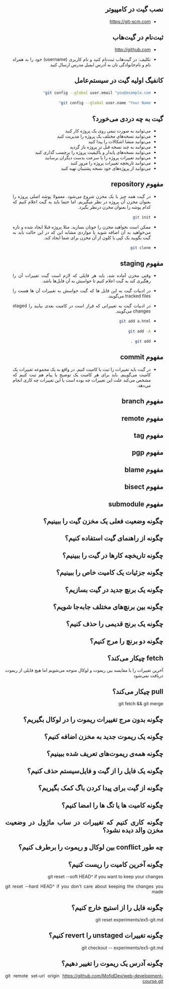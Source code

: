 <div dir="rtl" style="text-align:justify;">

## نصب گیت در کامپیوتر

- https://git-scm.com

## ثبت‌نام در گیت‌هاب

- http://github.com

- تکلیف: در گیت‌هاب ثبت‌نام کنید و نام کاربری (username) خود را به همراه نام و نام‌خانوادگی تان به آدرس ایمیل مدرس ارسال کنید

## کانفیگ اولیه گیت در سیستم‌عامل

- ```bash
  git config --global user.email "you@example.com"
  ```
- ```bash
  git config --global user.name "Your Name"
  ```

## گیت به چه دردی می‌خورد؟

- می‌توانید به صورت تیمی روی یک پروژه کار کنید
- می‌توانید نسخه‌های مختلف یک پروژه را مدیریت کنید
- می‌توانید منشا اشکالات را پیدا کنید
- می‌توانید به چند نسخه قبل تر پروژه باز گردید
- می‌توانید نسخه‌های پایدار و باکیفیت پروژه را برچسب گذاری کنید
- می‌توانید تغییرات پروژه را با سرعت بدست دیگران برسانید
- می‌توانید تاریخچه تغییرات پروژه را مرور کنید
- می‌توانید از پروژه‌های خود نسخه پشتیبان تهیه کنید

## مفهوم repository

- در گیت همه چیز با یک مخزن شروع می‌شود. معمولا پوشه اصلی پروژه را بعنوان مخزن آن پروژه در نظر میگیریم. اما حتما باید به گیت اعلام کنیم که کدام پوشه را بعنوان مخزن درنظر بگیرد.

- ```bash
  git init
  ```
- ممکن است نخواهید مخزن را خوتان بسازید. مثلا پروژه قبلا ایجاد شده و تازه می‌‌خواهید به آن اضافه شوید یا مواردی مشابه این که در این حالت باید به گیت بگویید یک کپی یا کلون از آن مخزن برای شما ایجاد کند.

- ```bash
  git clone
  ```

## مفهوم staging

- وقتی مخزن آماده شد، باید هر فایلی که لازم است گیت تغییرات آن را رهگیری کند به گیت اعلام کنیم تا حواسش به آن فایل‌ها باشد.

- در ادبیات گیت به این فایل ها که گیت حواسش به تغییرات آن ها هست را tracked files می‌گویند.

- در ادبیات گیت به تغییراتی که قرار است در کامیت بعدی بیایند را staged changes می‌گویند.

- ```bash
  git add a.html
  ```

- ```bash
  git add -A
  ```

- ```bash
  git add .
  ```

## مفهوم commit

- در گیت باید تغییرات را ثبت یا کامیت کنیم. در واقع به یک مجموعه تغییرات یک کامیت می‌گوییم. باید برای هر کامیت یک توضیح یا پیام هم ثبت کنیم که مشخص می‌کند علت این تغییرات چه بوده است یا این تغییرات چه کاری انجام می‌دهد.

## مفهوم branch

## مفهوم remote

## مفهوم tag

## مفهوم pgp

## مفهوم blame

## مفهوم bisect

## مفهوم submodule

## چگونه وضعیت فعلی یک مخزن گیت را ببینیم؟

## چگونه از راهنمای گیت استفاده کنیم؟

## چگونه تاریخچه کارها در گیت را ببینیم؟

## چگونه جزئیات یک کامیت خاص را ببینیم؟

## چگونه یک برنچ جدید در گیت بسازیم؟

## چگونه بین برنچ‌های مختلف جا‌به‌جا شویم؟

## چگونه یک برنج قدیمی را حذف کنیم؟

## چگونه دو برنچ را مرج کنیم؟

## fetch چیکار می‌کند؟

آخرین تغییرات را با مقایسه بین ریموت و لوکال متوجه می‌شویم اما هیچ فایلی از ریموت دریافت نمی‌شود

## pull چیکار می‌کند؟

git fetch && git merge

## چگونه بدون مرج تغییرات ریموت را در لوکال بگیریم؟

## چگونه یک ریموت جدید به مخزن اضافه کنیم؟

## چگونه همه‌ی ریموت‌های تعریف شده ببینیم؟

## چگونه یک فایل را از گیت و فایل‌سیستم حذف کنیم؟

## چگونه از گیت برای پیدا کردن باگ کمک بگیریم؟

## چگونه کامیت ها یا تگ ها را امضا کنیم؟

## چگونه کاری کنیم که تغییرات در ساب ماژول در وضعیت مخزن والد دیده نشود؟

## چه طور conflict بین لوکال و ریموت را برطرف کنیم؟

## چگونه آخرین کامیت را ریست کنیم؟

git reset --soft HEAD^
if you want to keep your changes

git reset --hard HEAD^
if you don't care about keeping the changes you made

## چگونه فایل را از استیج خارج کنیم؟

git reset experiments/ex5-git.md

## چگونه تغییرات unstaged را revert کنیم؟

git checkout -- experiments/ex5-git.md

## چگونه آدرس یک ریموت را تغییر دهیم؟

git remote set-url origin https://github.com/MofidDev/web-development-course.git

</div>
